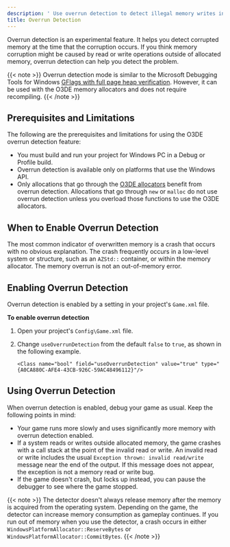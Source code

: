 ```yaml
---
description: ' Use overrun detection to detect illegal memory writes in Open 3D Engine. '
title: Overrun Detection
---
```


Overrun detection is an experimental feature. It helps you detect corrupted memory at the time that the corruption occurs. If you think memory corruption might be caused by read or write operations outside of allocated memory, overrun detection can help you detect the problem.

{{< note >}}
Overrun detection mode is similar to the Microsoft Debugging Tools for Windows [GFlags with full page heap verification](https://docs.microsoft.com/en-us/windows-hardware/drivers/debugger/gflags-and-pageheap). However, it can be used with the O3DE memory allocators and does not require recompiling.
{{< /note >}}

## Prerequisites and Limitations 

The following are the prerequisites and limitations for using the O3DE overrun detection feature:
+ You must build and run your project for Windows PC in a Debug or Profile build.
+ Overrun detection is available only on platforms that use the Windows API.
+ Only allocations that go through the [O3DE allocators](/docs/user-guide/engine/memory/allocators/) benefit from overrun detection. Allocations that go through `new` or `malloc` do not use overrun detection unless you overload those functions to use the O3DE allocators.

## When to Enable Overrun Detection 

The most common indicator of overwritten memory is a crash that occurs with no obvious explanation. The crash frequently occurs in a low-level system or structure, such as an `AZStd::` container, or within the memory allocator. The memory overrun is not an out-of-memory error.

## Enabling Overrun Detection 

Overrun detection is enabled by a setting in your project's `Game.xml` file.

**To enable overrun detection**

1. Open your project's `Config\Game.xml` file.

1. Change `useOverrunDetection` from the default `false` to `true`, as shown in the following example.

   ```
   <Class name="bool" field="useOverrunDetection" value="true" type="{A0CA880C-AFE4-43CB-926C-59AC48496112}"/>
   ```

## Using Overrun Detection 

When overrun detection is enabled, debug your game as usual. Keep the following points in mind:
+ Your game runs more slowly and uses significantly more memory with overrun detection enabled.
+ If a system reads or writes outside allocated memory, the game crashes with a call stack at the point of the invalid read or write. An invalid read or write includes the usual `Exception thrown: invalid read/write` message near the end of the output. If this message does not appear, the exception is not a memory read or write bug.
+ If the game doesn't crash, but locks up instead, you can pause the debugger to see where the game stopped.

{{< note >}}
The detector doesn't always release memory after the memory is acquired from the operating system. Depending on the game, the detector can increase memory consumption as gameplay continues. If you run out of memory when you use the detector, a crash occurs in either `WindowsPlatformAllocator::ReserveBytes` or `WindowsPlatformAllocator::CommitBytes`.
{{< /note >}}
